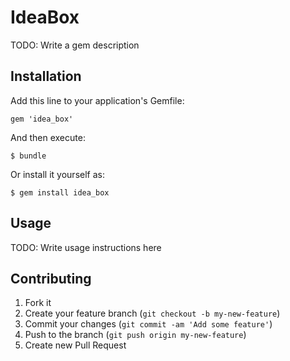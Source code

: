 # IdeaBox

TODO: Write a gem description

## Installation

Add this line to your application's Gemfile:

    gem 'idea_box'

And then execute:

    $ bundle

Or install it yourself as:

    $ gem install idea_box

## Usage

TODO: Write usage instructions here

## Contributing

1. Fork it
2. Create your feature branch (`git checkout -b my-new-feature`)
3. Commit your changes (`git commit -am 'Add some feature'`)
4. Push to the branch (`git push origin my-new-feature`)
5. Create new Pull Request
